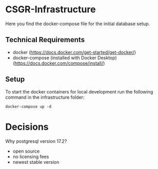 # CSGR-Infrastructure

Here you find the docker-compose file for the initial database setup.

## Technical Requirements

- docker (https://docs.docker.com/get-started/get-docker/)
- docker-compose (installed with Docker Desktop) (https://docs.docker.com/compose/install/)

## Setup

To start the docker containers for local development run the following command in the infrastructure folder:

```
docker-compose up -d
```

# Decisions

Why postgresql version 17.2?
- open source
- no licensing fees
- newest stable version
